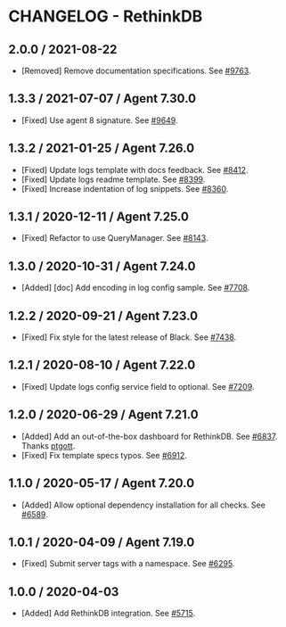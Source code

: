 # CHANGELOG - RethinkDB

## 2.0.0 / 2021-08-22

* [Removed] Remove documentation specifications. See [#9763](https://github.com/DataDog/integrations-core/pull/9763).

## 1.3.3 / 2021-07-07 / Agent 7.30.0

* [Fixed] Use agent 8 signature. See [#9649](https://github.com/DataDog/integrations-core/pull/9649).

## 1.3.2 / 2021-01-25 / Agent 7.26.0

* [Fixed] Update logs template with docs feedback. See [#8412](https://github.com/DataDog/integrations-core/pull/8412).
* [Fixed] Update logs readme template. See [#8399](https://github.com/DataDog/integrations-core/pull/8399).
* [Fixed] Increase indentation of log snippets. See [#8360](https://github.com/DataDog/integrations-core/pull/8360).

## 1.3.1 / 2020-12-11 / Agent 7.25.0

* [Fixed] Refactor to use QueryManager. See [#8143](https://github.com/DataDog/integrations-core/pull/8143).

## 1.3.0 / 2020-10-31 / Agent 7.24.0

* [Added] [doc] Add encoding in log config sample. See [#7708](https://github.com/DataDog/integrations-core/pull/7708).

## 1.2.2 / 2020-09-21 / Agent 7.23.0

* [Fixed] Fix style for the latest release of Black. See [#7438](https://github.com/DataDog/integrations-core/pull/7438).

## 1.2.1 / 2020-08-10 / Agent 7.22.0

* [Fixed] Update logs config service field to optional. See [#7209](https://github.com/DataDog/integrations-core/pull/7209).

## 1.2.0 / 2020-06-29 / Agent 7.21.0

* [Added] Add an out-of-the-box dashboard for RethinkDB. See [#6837](https://github.com/DataDog/integrations-core/pull/6837). Thanks [ptgott](https://github.com/ptgott).
* [Fixed] Fix template specs typos. See [#6912](https://github.com/DataDog/integrations-core/pull/6912).

## 1.1.0 / 2020-05-17 / Agent 7.20.0

* [Added] Allow optional dependency installation for all checks. See [#6589](https://github.com/DataDog/integrations-core/pull/6589).

## 1.0.1 / 2020-04-09 / Agent 7.19.0

* [Fixed] Submit server tags with a namespace. See [#6295](https://github.com/DataDog/integrations-core/pull/6295).

## 1.0.0 / 2020-04-03

* [Added] Add RethinkDB integration. See [#5715](https://github.com/DataDog/integrations-core/pull/5715).

